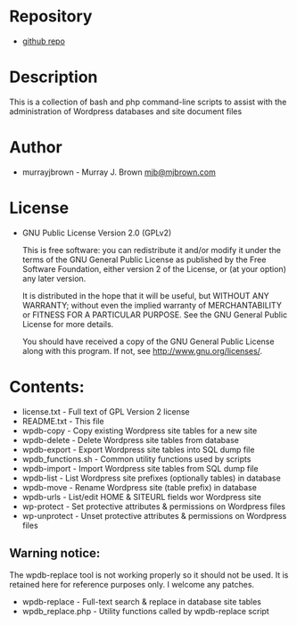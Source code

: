 # Repository

* [github repo](https://github.com/murrayjbrown/wp-cmd-utils)

# Description

This is a collection of bash and php command-line scripts to assist with
the administration of Wordpress databases and site document files

# Author

* murrayjbrown - Murray J. Brown <mjb@mjbrown.com>

# License

* GNU Public License Version 2.0 (GPLv2)
	
	This is free software: you can redistribute it and/or modify
    it under the terms of the GNU General Public License as published by
    the Free Software Foundation, either version 2 of the License, or
    (at your option) any later version.

    It is distributed in the hope that it will be useful,
    but WITHOUT ANY WARRANTY; without even the implied warranty of
    MERCHANTABILITY or FITNESS FOR A PARTICULAR PURPOSE.  See the
    GNU General Public License for more details.

    You should have received a copy of the GNU General Public License
    along with this program.  If not, see <http://www.gnu.org/licenses/>.

# Contents:

- license.txt         - Full text of GPL Version 2 license 
- README.txt          - This file
- wpdb-copy           - Copy existing Wordpress site tables for a new site
- wpdb-delete         - Delete Wordpress site tables from database
- wpdb-export         - Export Wordpress site tables into SQL dump file
- wpdb_functions.sh   - Common utility functions used by scripts
- wpdb-import         - Import Wordpress site tables from SQL dump file
- wpdb-list           - List Wordpress site prefixes (optionally tables) in database
- wpdb-move           - Rename Wordpress site (table prefix) in database
- wpdb-urls           - List/edit HOME & SITEURL fields wor Wordpress site
- wp-protect          - Set protective attributes & permissions on Wordpress files
- wp-unprotect        - Unset protective attributes & permissions on Wordpress files
 
## Warning notice:

The wpdb-replace tool is not working properly so it should not be used.
It is retained here for reference purposes only. I welcome any patches.

- wpdb-replace        - Full-text search & replace in database site tables
- wpdb_replace.php    - Utility functions called by wpdb-replace script

